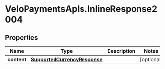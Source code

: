 # VeloPaymentsApIs.InlineResponse2004

## Properties
Name | Type | Description | Notes
------------ | ------------- | ------------- | -------------
**content** | [**SupportedCurrencyResponse**](SupportedCurrencyResponse.md) |  | [optional] 



